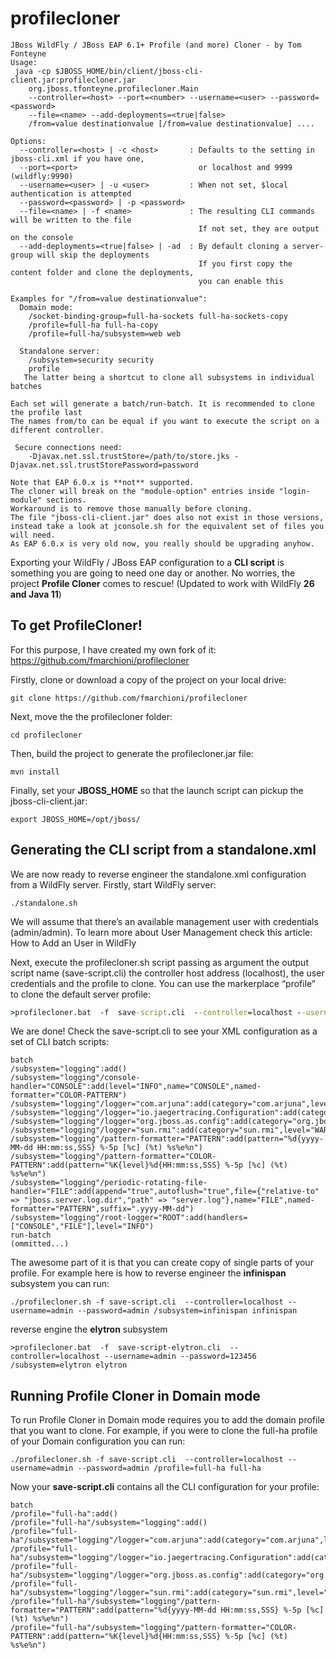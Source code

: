 profilecloner
=============
~~~
JBoss WildFly / JBoss EAP 6.1+ Profile (and more) Cloner - by Tom Fonteyne
Usage:
 java -cp $JBOSS_HOME/bin/client/jboss-cli-client.jar:profilecloner.jar
    org.jboss.tfonteyne.profilecloner.Main
    --controller=<host> --port=<number> --username=<user> --password=<password>
    --file=<name> --add-deployments=<true|false>
    /from=value destinationvalue [/from=value destinationvalue] ....

Options:
  --controller=<host> | -c <host>       : Defaults to the setting in jboss-cli.xml if you have one,
  --port=<port>                           or localhost and 9999 (wildfly:9990)
  --username=<user> | -u <user>         : When not set, $local authentication is attempted
  --password=<password> | -p <password>
  --file=<name> | -f <name>             : The resulting CLI commands will be written to the file
                                          If not set, they are output on the console
  --add-deployments=<true|false> | -ad  : By default cloning a server-group will skip the deployments
                                          If you first copy the content folder and clone the deployments,
                                          you can enable this

Examples for "/from=value destinationvalue":
  Domain mode:
    /socket-binding-group=full-ha-sockets full-ha-sockets-copy
    /profile=full-ha full-ha-copy
    /profile=full-ha/subsystem=web web

  Standalone server:
    /subsystem=security security
    profile
   The latter being a shortcut to clone all subsystems in individual batches

Each set will generate a batch/run-batch. It is recommended to clone the profile last
The names from/to can be equal if you want to execute the script on a different controller.

 Secure connections need:
    -Djavax.net.ssl.trustStore=/path/to/store.jks -Djavax.net.ssl.trustStorePassword=password

Note that EAP 6.0.x is **not** supported.
The cloner will break on the "module-option" entries inside "login-module" sections.
Workaround is to remove those manually before cloning.
The file "jboss-cli-client.jar" does also not exist in those versions,
instead take a look at jconsole.sh for the equivalent set of files you will need.
As EAP 6.0.x is very old now, you really should be upgrading anyhow.
~~~
Exporting your WildFly / JBoss EAP configuration to a **CLI script** is something you are going to need one day or another. No worries, the project **Profile Cloner** comes to rescue! (Updated to work with WildFly **26 and Java 11**)

## To get ProfileCloner!
For this purpose, I have created my own fork of it: https://github.com/fmarchioni/profilecloner

Firstly, clone or download a copy of the project on your local drive:
```shell
git clone https://github.com/fmarchioni/profilecloner
```
Next, move the the profilecloner folder:
```shell
cd profilecloner
```
Then, build the project to generate the profilecloner.jar file:
```shell
mvn install
```
Finally, set your **JBOSS_HOME** so that the launch script can pickup the jboss-cli-client.jar:
```shell
export JBOSS_HOME=/opt/jboss/
```
## Generating the CLI script from a standalone.xml
We are now ready to reverse engineer the standalone.xml configuration from a WildFly server.
Firstly, start WildFly server:
```
./standalone.sh
```
We will assume that there’s an available management user with credentials (admin/admin). To learn more about User Management check this article: How to Add an User in WildFly

Next, execute the profilecloner.sh script passing as argument the output script name (save-script.cli) the controller host address (localhost), the user credentials and the profile to clone. You can use the markerplace “profile” to clone the default server profile:
```cmd
>profilecloner.bat  -f  save-script.cli  --controller=localhost --username=admin --password=123456 profile
```
We are done! Check the save-script.cli to see your XML configuration as a set of CLI batch scripts:
```cli
batch
/subsystem="logging":add()
/subsystem="logging"/console-handler="CONSOLE":add(level="INFO",name="CONSOLE",named-formatter="COLOR-PATTERN")
/subsystem="logging"/logger="com.arjuna":add(category="com.arjuna",level="WARN")
/subsystem="logging"/logger="io.jaegertracing.Configuration":add(category="io.jaegertracing.Configuration",level="WARN")
/subsystem="logging"/logger="org.jboss.as.config":add(category="org.jboss.as.config",level="DEBUG")
/subsystem="logging"/logger="sun.rmi":add(category="sun.rmi",level="WARN")
/subsystem="logging"/pattern-formatter="PATTERN":add(pattern="%d{yyyy-MM-dd HH:mm:ss,SSS} %-5p [%c] (%t) %s%e%n")
/subsystem="logging"/pattern-formatter="COLOR-PATTERN":add(pattern="%K{level}%d{HH:mm:ss,SSS} %-5p [%c] (%t) %s%e%n")
/subsystem="logging"/periodic-rotating-file-handler="FILE":add(append="true",autoflush="true",file={"relative-to" => "jboss.server.log.dir","path" => "server.log"},name="FILE",named-formatter="PATTERN",suffix=".yyyy-MM-dd")
/subsystem="logging"/root-logger="ROOT":add(handlers=["CONSOLE","FILE"],level="INFO")
run-batch
(ommitted...)
```
The awesome part of it is that you can create copy of single parts of your profile. For example here is how to reverse engineer the **infinispan** subsystem you can run:
```shell
./profilecloner.sh -f save-script.cli  --controller=localhost --username=admin --password=admin /subsystem=infinispan infinispan
```
reverse engine the **elytron** subsystem 
```shell
>profilecloner.bat  -f  save-script-elytron.cli  --controller=localhost --username=admin --password=123456 /subsystem=elytron elytron
```

## Running Profile Cloner in Domain mode
To run Profile Cloner in Domain mode requires you to add the domain profile that you want to clone. For example, if you were to clone the full-ha profile of your Domain configuration you can run:
```shell
./profilecloner.sh -f save-script.cli  --controller=localhost --username=admin --password=admin /profile=full-ha full-ha
```

Now your **save-script.cli** contains all the CLI configuration for your profile:
```cli
batch
/profile="full-ha":add()
/profile="full-ha"/subsystem="logging":add()
/profile="full-ha"/subsystem="logging"/logger="com.arjuna":add(category="com.arjuna",level="WARN")
/profile="full-ha"/subsystem="logging"/logger="io.jaegertracing.Configuration":add(category="io.jaegertracing.Configuration",level="WARN")
/profile="full-ha"/subsystem="logging"/logger="org.jboss.as.config":add(category="org.jboss.as.config",level="DEBUG")
/profile="full-ha"/subsystem="logging"/logger="sun.rmi":add(category="sun.rmi",level="WARN")
/profile="full-ha"/subsystem="logging"/pattern-formatter="PATTERN":add(pattern="%d{yyyy-MM-dd HH:mm:ss,SSS} %-5p [%c] (%t) %s%e%n")
/profile="full-ha"/subsystem="logging"/pattern-formatter="COLOR-PATTERN":add(pattern="%K{level}%d{HH:mm:ss,SSS} %-5p [%c] (%t) %s%e%n")
```
